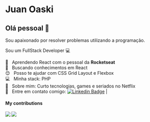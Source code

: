 # Juan Oaski

## Olá pessoal 👋
Sou apaixonado por resolver problemas utilizando a programação.

Sou um FullStack Developer :computer:

 :rocket:  &nbsp; Aprendendo React com o pessoal da **Rocketseat**
 <br/> :purple_heart: &nbsp; Buscando conhecimentos em React
 <br/> :blush: &nbsp; Posso te ajudar com CSS Grid Layout e Flexbox
 <br/> :computer: &nbsp; Minha stack: PHP
 <br/> 💬  &nbsp; Sobre mim: Curto tecnologias, games e seriados no Netflix
 <br/> :email: &nbsp; Entre em contato comigo: [![Linkedin Badge](https://img.shields.io/badge/-ThiagoMarinho-blue?style=flat-square&logo=Linkedin&logoColor=white&link=https://www.linkedin.com/in/juanope/)](https://www.linkedin.com/in/juanope/) 
| 

#### My contributions
<a href="#">
  <img align="left" src="https://github-readme-stats.vercel.app/api?username=juanoaski&count_private=true&show_icons=true&theme=dracula" />
</a>
<a href="#">
  <img align="left" src="https://github-readme-stats.vercel.app/api/top-langs/?username=juanoaski&theme=dracula" />
</a>

